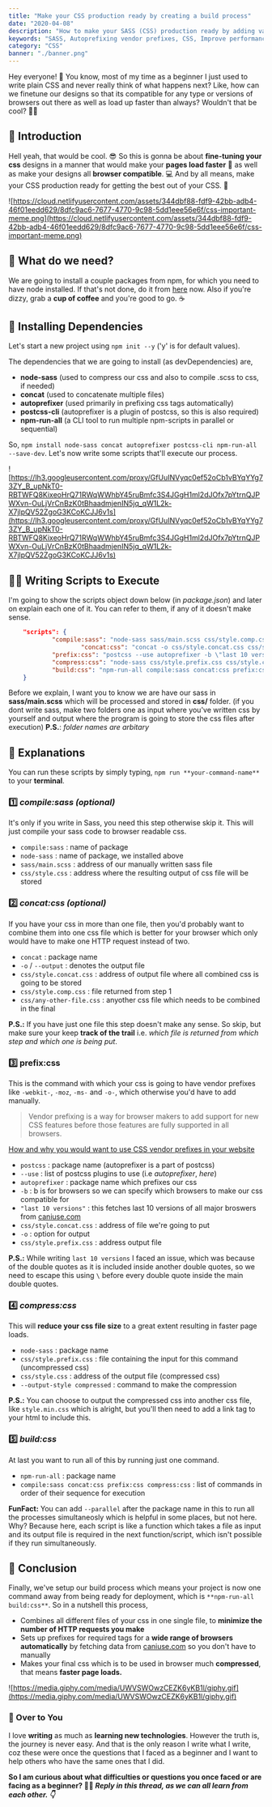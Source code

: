 ```yaml
---
title: "Make your CSS production ready by creating a build process"
date: "2020-04-08"
description: "How to make your SASS (CSS) production ready by adding various vendor prefixes using Autoprefixer, and concatenating all your CSS into one minified \n bundle to improve performance?"
keywords: "SASS, Autoprefixing vendor prefixes, CSS, Improve performance in CSS"
category: "CSS"
banner: "./banner.png"
---
```


Hey everyone! 👋 You know, most of my time as a beginner I just used to write plain CSS and never really think of what happens next? Like, how can we finetune our designs so that its compatible for any type or versions of browsers out there as well as load up faster than always? Wouldn't that be cool? 🤷‍♂️

## 🚩 Introduction

Hell yeah, that would be cool. 😎 So this is gonna be about **fine-tuning your css** designs in a manner that would make your **pages load faster** 🚀 as well as make your designs all **browser compatible**. 💻 And by all means, make your CSS production ready for getting the best out of your CSS. 🎉

![https://cloud.netlifyusercontent.com/assets/344dbf88-fdf9-42bb-adb4-46f01eedd629/8dfc9ac6-7677-4770-9c98-5dd1eee56e6f/css-important-meme.png](https://cloud.netlifyusercontent.com/assets/344dbf88-fdf9-42bb-adb4-46f01eedd629/8dfc9ac6-7677-4770-9c98-5dd1eee56e6f/css-important-meme.png)

## 👀 What do we need?

We are going to install a couple packages from npm, for which you need to have node installed. If that's not done, do it from [here](https://nodejs.org/en/download/) now. Also if you're dizzy, grab a **cup of coffee** and you're good to go. ☕

## 📌 Installing Dependencies

Let's start a new project using `npm init --y` ('y' is for default values).

The dependencies that we are going to install (as devDependencies) are,

- **node-sass** (used to compress our css and also to compile .scss to css, if needed)
- **concat** (used to concatenate multiple files)
- **autoprefixer** (used primarily in prefixing css tags automatically)
- **postcss-cli** (autoprefixer is a plugin of postcss, so this is also required)
- **npm-run-all** (a CLI tool to run multiple npm-scripts in parallel or sequential)

So, `npm install node-sass concat autoprefixer postcss-cli npm-run-all --save-dev`. Let's now write some scripts that'll execute our process.

![https://lh3.googleusercontent.com/proxy/GfUuINVyqc0ef52oCb1vBYqYYg73ZY_B_upNkT0-RBTWFQ8KixeoHrQ71RWqWWhbY45ruBmfc3S4JGgH1ml2dJOfx7pYtrnQJPWXvn-OuLjVrCnBzK0tBhaadmjenIN5jq_qW1L2k-X7jlpQV52ZgoG3KCoKCJJ6v1s](https://lh3.googleusercontent.com/proxy/GfUuINVyqc0ef52oCb1vBYqYYg73ZY_B_upNkT0-RBTWFQ8KixeoHrQ71RWqWWhbY45ruBmfc3S4JGgH1ml2dJOfx7pYtrnQJPWXvn-OuLjVrCnBzK0tBhaadmjenIN5jq_qW1L2k-X7jlpQV52ZgoG3KCoKCJJ6v1s)

## 👨‍💻 Writing Scripts to Execute

I'm going to show the scripts object down below (in _package.json_) and later on explain each one of it. You can refer to them, if any of it doesn't make sense.

```json
    "scripts": {
            "compile:sass": "node-sass sass/main.scss css/style.comp.css",
    				"concat:css": "concat -o css/style.concat.css css/style.comp.css css/any-other-file.css",
            "prefix:css": "postcss --use autoprefixer -b \"last 10 versions\" css/style.comp.css -o css/style.prefix.css",
            "compress:css": "node-sass css/style.prefix.css css/style.css --output-style compressed",
            "build:css": "npm-run-all compile:sass concat:css prefix:css compress:css"
    }
```

Before we explain, I want you to know we are have our sass in **sass/main.scss** which will be processed and stored in **css/** folder. (if you dont write sass, make two folders one as input where you've written css by yourself and output where the program is going to store the css files after execution) **P.S.**: _folder names are arbitary_

## 🙌 Explanations

You can run these scripts by simply typing, `npm run **your-command-name**` to your **terminal**.

### 1️⃣ **_compile:sass_ _(optional)_**

It's only if you write in Sass, you need this step otherwise skip it. This will just compile your sass code to browser readable css.

- `compile:sass` : name of package
- `node-sass` : name of package, we installed above
- `sass/main.scss` : address of our manually written sass file
- `css/style.css` : address where the resulting output of css file will be stored

### 2️⃣ _concat:css (optional)_

If you have your css in more than one file, then you'd probably want to combine them into one css file which is better for your browser which only would have to make one HTTP request instead of two.

- `concat` : package name
- `-o` / `--output` : denotes the output file
- `css/style.concat.css` : address of output file where all combined css is going to be stored
- `css/style.comp.css` : file returned from step 1
- `css/any-other-file.css` : anyother css file which needs to be combined in the final

**P.S.:** If you have just one file this step doesn't make any sense. So skip, but make sure your keep **track of the trail** i.e. _which file is returned from which step and which one is being put_.

### 3️⃣ **prefix:css**

This is the command with which your css is going to have vendor prefixes like `-webkit-`, `-moz`, `-ms-` and `-o-`, which otherwise you'd have to add manually.

> Vendor prefixing is a way for browser makers to add support for new CSS features before those features are fully supported in all browsers.

[How and why you would want to use CSS vendor prefixes in your website](https://www.lifewire.com/css-vendor-prefixes-3466867)

- `postcss` : package name (autoprefixer is a part of postcss)
- `--use` : list of postcss plugins to use (i.e _autoprefixer_, _here_)
- `autoprefixer` : package name which prefixes our css
- `-b` : b is for browsers so we can specify which browsers to make our css compatible for
- `"last 10 versions"` : this fetches last 10 versions of all major broswers from [caniuse.com](http://caniuse.com)
- `css/style.concat.css` : address of file we're going to put
- `-o` : option for output
- `css/style.prefix.css` : address output file

**P.S.:** While writing `last 10 versions` I faced an issue, which was because of the double quotes as it is included inside another double quotes, so we need to escape this using `\` before every double quote inside the main double quotes.

### 4️⃣ _compress:css_

This will **reduce your css file size** to a great extent resulting in faster page loads.

- `node-sass` : package name
- `css/style.prefix.css` : file containing the input for this command (uncompressed css)
- `css/style.css` : address of the output file (compressed css)
- `--output-style compressed` : command to make the compression

**P.S.:** You can choose to output the compressed css into another css file, like `style.min.css` which is alright, but you'll then need to add a link tag to your html to include this.

### 5️⃣️ _build:css_

At last you want to run all of this by running just one command.

- `npm-run-all` : package name
- `compile:sass concat:css prefix:css compress:css` : list of commands in order of their sequence for execution

**FunFact:** You can add `--parallel` after the package name in this to run all the processes simultaneosly which is helpful in some places, but not here. Why? Because here, each script is like a function which takes a file as input and its output file is required in the next function/script, which isn't possible if they run simultaneously.

## 🤝 Conclusion

Finally, we've setup our build process which means your project is now one command away from being ready for deployment, which is `**npm-run-all build:css**`. So in a nutshell this process,

- Combines all different files of your css in one single file, to **minimize the number of HTTP requests you make**
- Sets up prefixes for required tags for a **wide range of browsers** **automatically** by fetching data from [caniuse.com](http://caniuse.com) so you don't have to manually
- Makes your final css which is to be used in browser much **compressed**, that means **faster page loads.**

![https://media.giphy.com/media/UWVSWOwzCEZK6yKB1l/giphy.gif](https://media.giphy.com/media/UWVSWOwzCEZK6yKB1l/giphy.gif)

### 💖 Over to You

I love **writing** as much as **learning new technologies**. However the truth is, the journey is never easy. And that is the only reason I write what I write, coz these were once the questions that I faced as a beginner and I want to help others who have the same ones that I did.

**So I am curious about what difficulties or questions you once faced or are facing as a beginner? 🤷‍♂️ _Reply in this thread, as we can all learn from each other. 👇_**
